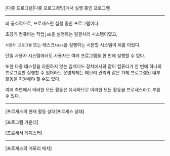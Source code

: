 [다중 프로그램|다중 프로그래밍]에서 실행 중인 프로그램

***


비 공식적으로, 프로세스란 실행 중인 프로그램이다.

초창기 컴퓨터는 작업`job`을 실행하는 일괄처리 시스템이였고,

`사용자 프로그램` 또는 태스크`task`를 실행하는 시분할 시스템이 뒤를 이었다.

단일 사용자 시스템에서도 사용자는 여러 프로그램을 한 번에 실행할 수 있다.

또한 다중 태스킹을 지원하지 않는 임베디드 장치에서와 같이 컴퓨터가 한 번에 하나의 프로그램만 실행할 수 있더라도 운영체제는 메모리 관리와 같은 가체 프로그램된 내부 활동을 지원해야 할 수도 있다.

여러 측면에서 이러한 모든 활동은 유사하므로 이러한 모든 활동을 프로세스라고 부를 수 있다.

***

[프로세스의 현재 활동 상태|프로세스 상태]

[프로그램 카운터]

[프로세서 레지스터]

***


[프로세스의 메모리 배치]